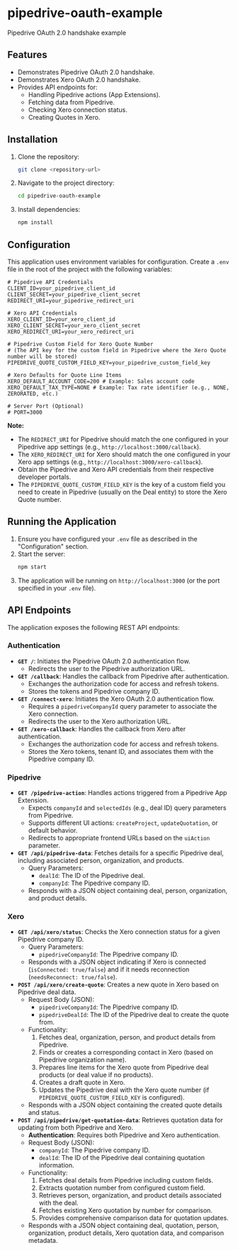 # pipedrive-oauth-example

Pipedrive OAuth 2.0 handshake example

## Features

- Demonstrates Pipedrive OAuth 2.0 handshake.
- Demonstrates Xero OAuth 2.0 handshake.
- Provides API endpoints for:
    - Handling Pipedrive actions (App Extensions).
    - Fetching data from Pipedrive.
    - Checking Xero connection status.
    - Creating Quotes in Xero.

## Installation

1.  Clone the repository:
    ```bash
    git clone <repository-url>
    ```
2.  Navigate to the project directory:
    ```bash
    cd pipedrive-oauth-example
    ```
3.  Install dependencies:
    ```bash
    npm install
    ```

## Configuration

This application uses environment variables for configuration. Create a `.env` file in the root of the project with the following variables:

```env
# Pipedrive API Credentials
CLIENT_ID=your_pipedrive_client_id
CLIENT_SECRET=your_pipedrive_client_secret
REDIRECT_URI=your_pipedrive_redirect_uri

# Xero API Credentials
XERO_CLIENT_ID=your_xero_client_id
XERO_CLIENT_SECRET=your_xero_client_secret
XERO_REDIRECT_URI=your_xero_redirect_uri

# Pipedrive Custom Field for Xero Quote Number
# (The API key for the custom field in Pipedrive where the Xero Quote number will be stored)
PIPEDRIVE_QUOTE_CUSTOM_FIELD_KEY=your_pipedrive_custom_field_key

# Xero Defaults for Quote Line Items
XERO_DEFAULT_ACCOUNT_CODE=200 # Example: Sales account code
XERO_DEFAULT_TAX_TYPE=NONE # Example: Tax rate identifier (e.g., NONE, ZERORATED, etc.)

# Server Port (Optional)
# PORT=3000
```

**Note:**
- The `REDIRECT_URI` for Pipedrive should match the one configured in your Pipedrive app settings (e.g., `http://localhost:3000/callback`).
- The `XERO_REDIRECT_URI` for Xero should match the one configured in your Xero app settings (e.g., `http://localhost:3000/xero-callback`).
- Obtain the Pipedrive and Xero API credentials from their respective developer portals.
- The `PIPEDRIVE_QUOTE_CUSTOM_FIELD_KEY` is the key of a custom field you need to create in Pipedrive (usually on the Deal entity) to store the Xero Quote number.

## Running the Application

1.  Ensure you have configured your `.env` file as described in the "Configuration" section.
2.  Start the server:
    ```bash
    npm start
    ```
3.  The application will be running on `http://localhost:3000` (or the port specified in your `.env` file).

## API Endpoints

The application exposes the following REST API endpoints:

### Authentication

-   **`GET /`**: Initiates the Pipedrive OAuth 2.0 authentication flow.
    -   Redirects the user to the Pipedrive authorization URL.
-   **`GET /callback`**: Handles the callback from Pipedrive after authentication.
    -   Exchanges the authorization code for access and refresh tokens.
    -   Stores the tokens and Pipedrive company ID.
-   **`GET /connect-xero`**: Initiates the Xero OAuth 2.0 authentication flow.
    -   Requires a `pipedriveCompanyId` query parameter to associate the Xero connection.
    -   Redirects the user to the Xero authorization URL.
-   **`GET /xero-callback`**: Handles the callback from Xero after authentication.
    -   Exchanges the authorization code for access and refresh tokens.
    -   Stores the Xero tokens, tenant ID, and associates them with the Pipedrive company ID.

### Pipedrive

-   **`GET /pipedrive-action`**: Handles actions triggered from a Pipedrive App Extension.
    -   Expects `companyId` and `selectedIds` (e.g., deal ID) query parameters from Pipedrive.
    -   Supports different UI actions: `createProject`, `updateQuotation`, or default behavior.
    -   Redirects to appropriate frontend URLs based on the `uiAction` parameter.
-   **`GET /api/pipedrive-data`**: Fetches details for a specific Pipedrive deal, including associated person, organization, and products.
    -   Query Parameters:
        -   `dealId`: The ID of the Pipedrive deal.
        -   `companyId`: The Pipedrive company ID.
    -   Responds with a JSON object containing deal, person, organization, and product details.

### Xero

-   **`GET /api/xero/status`**: Checks the Xero connection status for a given Pipedrive company ID.
    -   Query Parameters:
        -   `pipedriveCompanyId`: The Pipedrive company ID.
    -   Responds with a JSON object indicating if Xero is connected (`isConnected: true/false`) and if it needs reconnection (`needsReconnect: true/false`).
-   **`POST /api/xero/create-quote`**: Creates a new quote in Xero based on Pipedrive deal data.
    -   Request Body (JSON):
        -   `pipedriveCompanyId`: The Pipedrive company ID.
        -   `pipedriveDealId`: The ID of the Pipedrive deal to create the quote from.
    -   Functionality:
        1.  Fetches deal, organization, person, and product details from Pipedrive.
        2.  Finds or creates a corresponding contact in Xero (based on Pipedrive organization name).
        3.  Prepares line items for the Xero quote from Pipedrive deal products (or deal value if no products).
        4.  Creates a draft quote in Xero.
        5.  Updates the Pipedrive deal with the Xero quote number (if `PIPEDRIVE_QUOTE_CUSTOM_FIELD_KEY` is configured).
    -   Responds with a JSON object containing the created quote details and status.
-   **`POST /api/pipedrive/get-quotation-data`**: Retrieves quotation data for updating from both Pipedrive and Xero.
    -   **Authentication**: Requires both Pipedrive and Xero authentication.
    -   Request Body (JSON):
        -   `companyId`: The Pipedrive company ID.
        -   `dealId`: The ID of the Pipedrive deal containing quotation information.
    -   Functionality:
        1.  Fetches deal details from Pipedrive including custom fields.
        2.  Extracts quotation number from configured custom field.
        3.  Retrieves person, organization, and product details associated with the deal.
        4.  Fetches existing Xero quotation by number for comparison.
        5.  Provides comprehensive comparison data for quotation updates.
    -   Responds with a JSON object containing deal, quotation, person, organization, product details, Xero quotation data, and comparison metadata.
